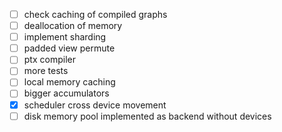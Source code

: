- [ ] check caching of compiled graphs
- [ ] deallocation of memory
- [ ] implement sharding
- [ ] padded view permute
- [ ] ptx compiler
- [ ] more tests
- [ ] local memory caching
- [ ] bigger accumulators
- [x] scheduler cross device movement
- [ ] disk memory pool implemented as backend without devices
